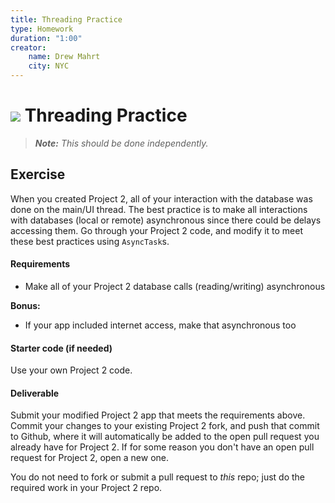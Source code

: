 ```yaml
---
title: Threading Practice
type: Homework
duration: "1:00"
creator:
    name: Drew Mahrt
    city: NYC
---
```


# ![](https://ga-dash.s3.amazonaws.com/production/assets/logo-9f88ae6c9c3871690e33280fcf557f33.png) Threading Practice

> ***Note:*** _This should be done independently._

## Exercise

When you created Project 2, all of your interaction with the database was done on the main/UI thread. The best practice is to make all interactions with databases (local or remote) asynchronous since there could be delays accessing them. Go through your Project 2 code, and modify it to meet these best practices using `AsyncTask`s.

#### Requirements

- Make all of your Project 2 database calls (reading/writing) asynchronous

**Bonus:**

- If your app included internet access, make that asynchronous too

#### Starter code (if needed)

Use your own Project 2 code.

#### Deliverable

Submit your modified Project 2 app that meets the requirements above. Commit your changes to your existing Project 2 fork, and push that commit to Github, where it will automatically be added to the open pull request you already have for Project 2. If for some reason you don't have an open pull request for Project 2, open a new one.

You do not need to fork or submit a pull request to _this_ repo; just do the required work in your Project 2 repo.
